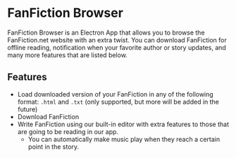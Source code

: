 # FanFiction Browser
FanFiction Browser is an Electron App that allows you to browse the FanFiction.net website with an extra twist. You can download FanFiction for offline reading, notification when your favorite author or story updates, and many more features that are listed below.

## Features
- Load downloaded version of your FanFiction in any of the following format: `.html` and `.txt` (only supported, but more will be added in the future)
- Download FanFiction
- Write FanFiction using our built-in editor with extra features to those that are going to be reading in our app.
    - You can automatically make music play when they reach a certain point in the story.

